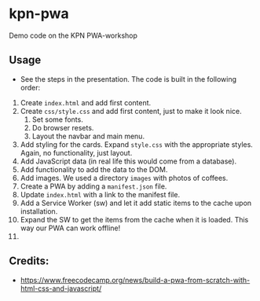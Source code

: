 # kpn-pwa
Demo code on the KPN PWA-workshop

## Usage
- See the steps in the presentation. The code is built in the following order:
1. Create `index.html` and add first content.
2. Create  `css/style.css` and add first content, just to make it look nice.
   1. Set some fonts.
   2. Do browser resets.
   3. Layout the navbar and main menu.
3. Add styling for the cards. Expand `style.css` with the appropriate styles. Again, no functionality, just layout.
4. Add JavaScript data (in real life this would come from a database).
5. Add functionality to add the data to the DOM.
6. Add images. We used a directory `images` with photos of coffees.
7. Create a PWA by adding a `manifest.json` file.
8. Update  `index.html` with a link to the manifest file.
9. Add a Service Worker (sw) and let it add static items to the cache upon installation.
10. Expand the SW to get the items from the cache when it is loaded. This way our PWA can work offline!
11. 

## Credits:
- https://www.freecodecamp.org/news/build-a-pwa-from-scratch-with-html-css-and-javascript/
